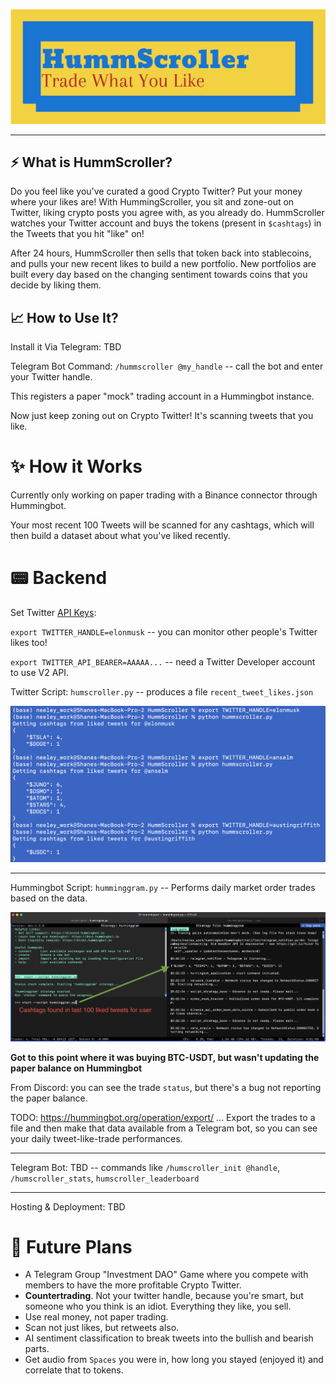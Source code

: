 ![](img/flc_design2022040817792.png)

---

## ⚡ What is HummScroller?

Do you feel like you've curated a good Crypto Twitter? Put your money where your likes are! With HummingScroller, you sit and zone-out on Twitter, liking crypto posts you agree with, as you already do. HummScroller watches your Twitter account and buys the tokens (present in `$cashtags`) in the Tweets that you hit "like" on!

After 24 hours, HummScroller then sells that token back into stablecoins, and pulls your new recent likes to build a new portfolio. New portfolios are built every day based on the changing sentiment towards coins that you decide by liking them.

## 📈 How to Use It?

Install it Via Telegram: TBD

Telegram Bot Command: `/hummscroller @my_handle` -- call the bot and enter your Twitter handle.

This registers a paper "mock" trading account in a Hummingbot instance.

Now just keep zoning out on Crypto Twitter! It's scanning tweets that you like.

# ✨ How it Works

Currently only working on paper trading with a Binance connector through Hummingbot.

Your most recent 100 Tweets will be scanned for any cashtags, which will then build a dataset about what you've liked recently.

# 📟 Backend

Set Twitter [API Keys](https://developer.twitter.com/en/portal/projects-and-apps):

`export TWITTER_HANDLE=elonmusk` -- you can monitor other people's Twitter likes too!

`export TWITTER_API_BEARER=AAAAA...` -- need a Twitter Developer account to use V2 API.

Twitter Script: `humscroller.py` -- produces a file `recent_tweet_likes.json`

![](img/musk_anselm_griffith.png)

---

Hummingbot Script: `humminggram.py` -- Performs daily market order trades based on the data.

![](img/humminggram_script.png)

**Got to this point where it was buying BTC-USDT, but wasn't updating the paper balance on Hummingbot**

From Discord: you can see the trade `status`, but there's a bug not reporting the paper balance.

TODO: https://hummingbot.org/operation/export/  ... Export the trades to a file and then make that data available from a Telegram bot, so you can see your daily tweet-like-trade performances.

---

Telegram Bot: TBD -- commands like `/humscroller_init @handle`, `/humscroller_stats`, `humscroller_leaderboard`

---

Hosting & Deployment: TBD

# 📡 Future Plans

- A Telegram Group "Investment DAO" Game where you compete with members to have the more profitable Crypto Twitter.
- **Countertrading**. Not your twitter handle, because you're smart, but someone who you think is an idiot. Everything they like, you sell.
- Use real money, not paper trading.
- Scan not just likes, but retweets also.
- AI sentiment classification to break tweets into the bullish and bearish parts.
- Get audio from `Spaces` you were in, how long you stayed (enjoyed it) and correlate that to tokens.
